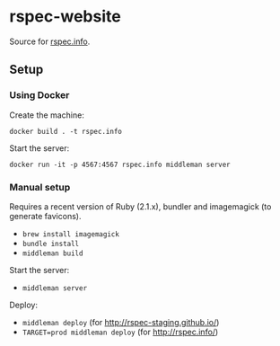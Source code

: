 rspec-website
=============

Source for [rspec.info](http://rspec.info/).

## Setup

### Using Docker

Create the machine:

`docker build . -t rspec.info`

Start the server:

`docker run -it -p 4567:4567 rspec.info middleman server`

### Manual setup

Requires a recent version of Ruby (2.1.x), bundler and imagemagick (to generate favicons).

* `brew install imagemagick`
* `bundle install`
* `middleman build`

Start the server:

* `middleman server`

Deploy:

* `middleman deploy` (for http://rspec-staging.github.io/)
* `TARGET=prod middleman deploy` (for http://rspec.info/)
